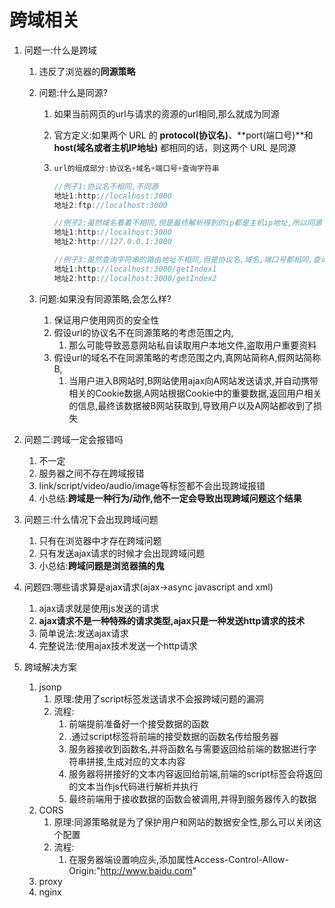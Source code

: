 # 跨域相关

1. 问题一:什么是跨域

   1. 违反了浏览器的**同源策略**

   2. 问题:什么是同源?

      1. 如果当前网页的url与请求的资源的url相同,那么就成为同源

      2. 官方定义:如果两个 URL 的 **protocol(协议名)**、**port(端口号)**和 **host(域名或者主机IP地址)** 都相同的话，则这两个 URL 是同源

      3. ```js
         url的组成部分:协议名+域名+端口号+查询字符串

         //例子1:协议名不相同,不同源
         地址1:http://localhost:3000
         地址2:ftp://localhost:3000

         //例子2:虽然域名看着不相同,但是最终解析得到的ip都是主机ip地址,所以同源
         地址1:http://localhost:3000
         地址2:http://127.0.0.1:3000

         //例子3:虽然查询字符串的路由地址不相同,但是协议名,域名,端口号都相同,查询字符串不在判断是否同源的考虑范围之内,所以同源
         地址1:http://localhost:3000/getIndex1
         地址2:http://localhost:3000/getIndex2

         ```

   3. 问题:如果没有同源策略,会怎么样?

      1. 保证用户使用网页的安全性
      2. 假设url的协议名不在同源策略的考虑范围之内,
         1. 那么可能导致恶意网站私自读取用户本地文件,盗取用户重要资料
      3. 假设url的域名不在同源策略的考虑范围之内,真网站简称A,假网站简称B,
         1. 当用户进入B网站时,B网站使用ajax向A网站发送请求,并自动携带相关的Cookie数据,A网站根据Cookie中的重要数据,返回用户相关的信息,最终该数据被B网站获取到,导致用户以及A网站都收到了损失

2. 问题二:跨域一定会报错吗

   1. 不一定
   2. 服务器之间不存在跨域报错
   3. link/script/video/audio/image等标签都不会出现跨域报错
   4. 小总结:**跨域是一种行为/动作,他不一定会导致出现跨域问题这个结果**

3. 问题三:什么情况下会出现跨域问题

   1. 只有在浏览器中才存在跨域问题
   2. 只有发送ajax请求的时候才会出现跨域问题
   3. 小总结:**跨域问题是浏览器搞的鬼**

4. 问题四:哪些请求算是ajax请求(ajax->async javascript and xml)

   1. ajax请求就是使用js发送的请求
   2. **ajax请求不是一种特殊的请求类型,ajax只是一种发送http请求的技术**
   3. 简单说法:发送ajax请求
   4. 完整说法:使用ajax技术发送一个http请求

5. 跨域解决方案

   1. jsonp
      1. 原理:使用了script标签发送请求不会报跨域问题的漏洞
      2. 流程:
         1. 前端提前准备好一个接受数据的函数
         2. .通过script标签将前端的接受数据的函数名传给服务器
         3. 服务器接收到函数名,并将函数名与需要返回给前端的数据进行字符串拼接,生成对应的文本内容
         4. 服务器将拼接好的文本内容返回给前端,前端的script标签会将返回的文本当作js代码进行解析并执行
         5. 最终前端用于接收数据的函数会被调用,并得到服务器传入的数据
   2. CORS
      1. 原理:同源策略就是为了保护用户和网站的数据安全性,那么可以关闭这个配置
      2. 流程:
         1. 在服务器端设置响应头,添加属性Access-Control-Allow-Origin:"http://www.baidu.com"
   3. proxy
   4. nginx


